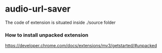 # audio-url-saver

The code of extension is situated inside ./source folder 

### How to install unpacked extension

https://developer.chrome.com/docs/extensions/mv3/getstarted/#unpacked
